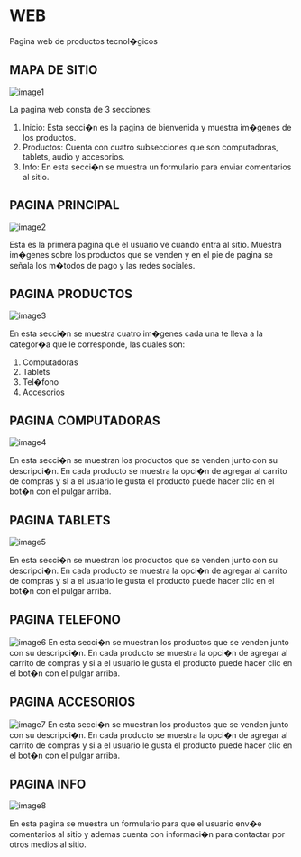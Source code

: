 # WEB

Pagina web de productos tecnol�gicos

## MAPA DE SITIO

![image1](docs/images/SITEMAP.png)

La pagina web consta de 3 secciones:

 1. Inicio: Esta secci�n es la pagina de bienvenida y muestra im�genes de los productos.
 2. Productos: Cuenta con cuatro subsecciones que son computadoras, tablets, audio y accesorios.
 3. Info: En esta secci�n se muestra un formulario para enviar comentarios al sitio.

## PAGINA PRINCIPAL
![image2](docs/images/INDEX.png)

Esta es la primera pagina que el usuario ve cuando entra al sitio.
Muestra im�genes sobre los productos que se venden y en el pie de pagina
se señala los m�todos de pago y las redes sociales.

## PAGINA PRODUCTOS
![image3](docs/images/PRODUCTOS.png)

En esta secci�n se muestra cuatro im�genes cada una te lleva a la categor�a que le corresponde, las cuales son:

1. Computadoras
2. Tablets
3. Tel�fono
4. Accesorios

## PAGINA COMPUTADORAS
![image4](docs/images/COMPUTADORA.png)

En esta secci�n se muestran los productos que se venden junto con su descripci�n. En cada producto se muestra la opci�n de agregar al carrito de compras y si a el usuario le gusta el producto puede hacer clic en el bot�n con el pulgar arriba.

## PAGINA TABLETS
![image5](docs/images/TABLETS.png)

En esta secci�n se muestran los productos que se venden junto con su descripci�n. En cada producto se muestra la opci�n de agregar al carrito de compras y si a el usuario le gusta el producto puede hacer clic en el bot�n con el pulgar arriba.

## PAGINA TELEFONO
![image6](docs/images/TELEFONO.png)
En esta secci�n se muestran los productos que se venden junto con su descripci�n. En cada producto se muestra la opci�n de agregar al carrito de compras y si a el usuario le gusta el producto puede hacer clic en el bot�n con el pulgar arriba.

## PAGINA ACCESORIOS
![image7](docs/images/ACCESORIOS.png)
En esta secci�n se muestran los productos que se venden junto con su descripci�n. En cada producto se muestra la opci�n de agregar al carrito de compras y si a el usuario le gusta el producto puede hacer clic en el bot�n con el pulgar arriba.

## PAGINA INFO
![image8](docs/images/INFO.png)

En esta pagina se muestra un formulario para que el usuario env�e comentarios al sitio y ademas cuenta con informaci�n para contactar por otros medios al sitio.
